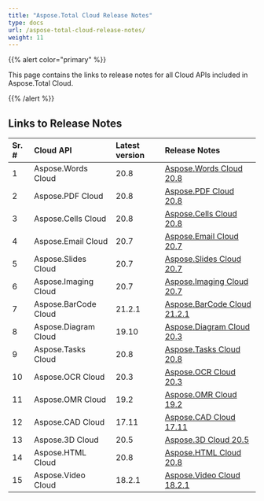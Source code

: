```yaml
---
title: "Aspose.Total Cloud Release Notes"
type: docs
url: /aspose-total-cloud-release-notes/
weight: 11
---
```


{{% alert color="primary" %}}

This page contains the links to release notes for all Cloud APIs included in Aspose.Total Cloud. 

{{% /alert %}}
## **Links to Release Notes**

|**Sr. #**|**Cloud API**|**Latest version**|**Release Notes**|
| :- | :- | :- | :- |
|1|Aspose.Words Cloud|20.8|[Aspose.Words Cloud 20.8](https://docs2.aspose.cloud/words/aspose-words-cloud-20-8-release-notes/)|
|2|Aspose.PDF Cloud|20.8|[Aspose.PDF Cloud 20.8](https://docs2.aspose.cloud/pdf/aspose-pdf-cloud-20-8-release-notes/)|
|3|Aspose.Cells Cloud|20.8|[Aspose.Cells Cloud 20.8](https://docs.aspose.cloud/cells/aspose-cells-cloud-20-8-release-notes/)|
|4|Aspose.Email Cloud|20.7|[Aspose.Email Cloud 20.7](https://docs.aspose.cloud/email/aspose-email-cloud-20-7-release-notes/)|
|5|Aspose.Slides Cloud|20.7|[Aspose.Slides Cloud 20.7](https://docs.aspose.cloud/slides/aspose-slides-cloud-20-7-release-notes/)|
|6|Aspose.Imaging Cloud|20.7|[Aspose.Imaging Cloud 20.7](https://docs.aspose.cloud/imaging/aspose-imaging-cloud-20-7-release-notes/)|
|7| Aspose.BarCode Cloud | 21.2.1 | [Aspose.BarCode Cloud 21.2.1](https://docs.aspose.cloud/barcode/aspose-barcode-cloud-21-2-1-release-notes/) |
|8|Aspose.Diagram Cloud|19.10|[Aspose.Diagram Cloud 20.3](https://docs.aspose.cloud/diagram/aspose-diagram-cloud-20-3-release-notes/)|
|9|Aspose.Tasks Cloud|20.8|[Aspose.Tasks Cloud 20.8](https://docs.aspose.cloud/tasks/aspose-tasks-cloud-20-8-release-notes/)|
|10|Aspose.OCR Cloud|20.3|[Aspose.OCR Cloud 20.3](https://docs.aspose.cloud/ocr/aspose-ocr-for-cloud-20-03-release-notes/)|
|11|Aspose.OMR Cloud|19.2|[Aspose.OMR Cloud 19.2](https://docs.aspose.cloud/omr/aspose-omr-cloud-19-2-release-notes/)|
|12|Aspose.CAD Cloud|17.11|[Aspose.CAD Cloud 17.11](https://docs.aspose.cloud/cad/aspose-cad-cloud-17-11-release-notes/)|
|13|Aspose.3D Cloud|20.5|[Aspose.3D Cloud 20.5](https://docs.aspose.cloud/3d/aspose-3d-cloud-release-notes-20-5/)|
|14|Aspose.HTML Cloud|20.8|[Aspose.HTML Cloud 20.8](https://docs.aspose.cloud/html/aspose-html-cloud-20-08-release-notes/)|
|15|Aspose.Video Cloud|18.2.1|[Aspose.Video Cloud 18.2.1](https://docs.aspose.cloud/video/aspose-video-cloud-18-2-1-release-notes/)|
